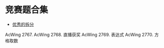 # 竞赛题合集


* [优秀的拆分](https://github.com/Gailsunset/xtwgyxx_AICourse/blob/main/002_NOIP/001_%E6%95%B0%E5%AD%97%E6%8B%86%E5%88%86.md)

AcWing 2767. 
AcWing 2768. 直播获奖
AcWing 2769. 表达式
AcWing 2770. 方格取数
